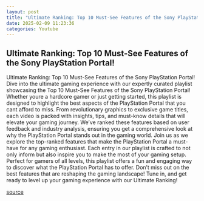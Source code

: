 ```yaml
---
layout: post
title: "Ultimate Ranking: Top 10 Must-See Features of the Sony PlayStation Portal!"
date: 2025-02-09 11:23:36
categories: Youtube
---
```


## Ultimate Ranking: Top 10 Must-See Features of the Sony PlayStation Portal!

Ultimate Ranking: Top 10 Must-See Features of the Sony PlayStation Portal!
Dive into the ultimate gaming experience with our expertly curated playlist showcasing the Top 10 Must-See Features of the Sony PlayStation Portal! Whether youre a hardcore gamer or just getting started, this playlist is designed to highlight the best aspects of the PlayStation Portal that you cant afford to miss.
From revolutionary graphics to exclusive game titles, each video is packed with insights, tips, and must-know details that will elevate your gaming journey. We’ve ranked these features based on user feedback and industry analysis, ensuring you get a comprehensive look at why the PlayStation Portal stands out in the gaming world.
Join us as we explore the top-ranked features that make the PlayStation Portal a must-have for any gaming enthusiast. Each entry in our playlist is crafted to not only inform but also inspire you to make the most of your gaming setup. 
Perfect for gamers of all levels, this playlist offers a fun and engaging way to discover what the PlayStation Portal has to offer. Don’t miss out on the best features that are reshaping the gaming landscape! Tune in, and get ready to level up your gaming experience with our Ultimate Ranking!

[source](https://www.youtube.com/playlist?list=PLcvMTWktND1zsfSqAikocf_NGaStks4Xv)